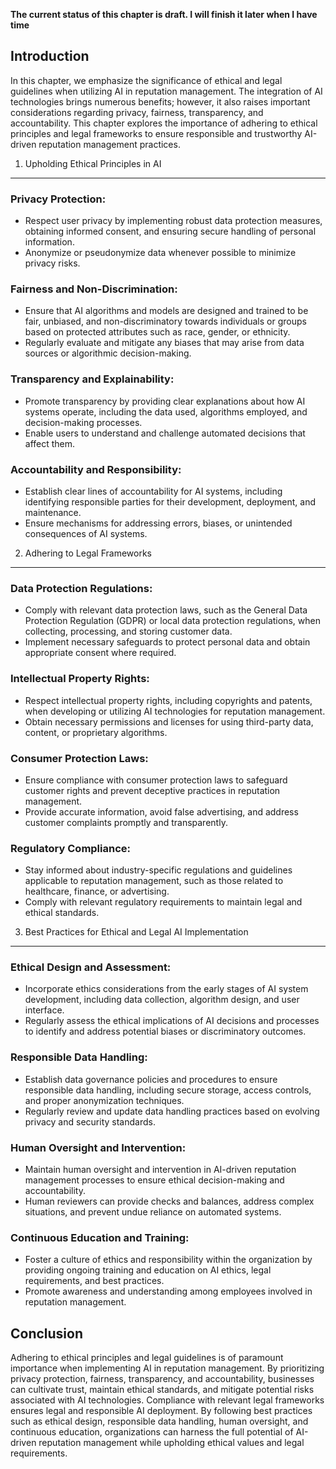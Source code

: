 **The current status of this chapter is draft. I will finish it later when I have time**

Introduction
------------

In this chapter, we emphasize the significance of ethical and legal guidelines when utilizing AI in reputation management. The integration of AI technologies brings numerous benefits; however, it also raises important considerations regarding privacy, fairness, transparency, and accountability. This chapter explores the importance of adhering to ethical principles and legal frameworks to ensure responsible and trustworthy AI-driven reputation management practices.

1. Upholding Ethical Principles in AI
-------------------------------------

### Privacy Protection:

* Respect user privacy by implementing robust data protection measures, obtaining informed consent, and ensuring secure handling of personal information.
* Anonymize or pseudonymize data whenever possible to minimize privacy risks.

### Fairness and Non-Discrimination:

* Ensure that AI algorithms and models are designed and trained to be fair, unbiased, and non-discriminatory towards individuals or groups based on protected attributes such as race, gender, or ethnicity.
* Regularly evaluate and mitigate any biases that may arise from data sources or algorithmic decision-making.

### Transparency and Explainability:

* Promote transparency by providing clear explanations about how AI systems operate, including the data used, algorithms employed, and decision-making processes.
* Enable users to understand and challenge automated decisions that affect them.

### Accountability and Responsibility:

* Establish clear lines of accountability for AI systems, including identifying responsible parties for their development, deployment, and maintenance.
* Ensure mechanisms for addressing errors, biases, or unintended consequences of AI systems.

2. Adhering to Legal Frameworks
-------------------------------

### Data Protection Regulations:

* Comply with relevant data protection laws, such as the General Data Protection Regulation (GDPR) or local data protection regulations, when collecting, processing, and storing customer data.
* Implement necessary safeguards to protect personal data and obtain appropriate consent where required.

### Intellectual Property Rights:

* Respect intellectual property rights, including copyrights and patents, when developing or utilizing AI technologies for reputation management.
* Obtain necessary permissions and licenses for using third-party data, content, or proprietary algorithms.

### Consumer Protection Laws:

* Ensure compliance with consumer protection laws to safeguard customer rights and prevent deceptive practices in reputation management.
* Provide accurate information, avoid false advertising, and address customer complaints promptly and transparently.

### Regulatory Compliance:

* Stay informed about industry-specific regulations and guidelines applicable to reputation management, such as those related to healthcare, finance, or advertising.
* Comply with relevant regulatory requirements to maintain legal and ethical standards.

3. Best Practices for Ethical and Legal AI Implementation
---------------------------------------------------------

### Ethical Design and Assessment:

* Incorporate ethics considerations from the early stages of AI system development, including data collection, algorithm design, and user interface.
* Regularly assess the ethical implications of AI decisions and processes to identify and address potential biases or discriminatory outcomes.

### Responsible Data Handling:

* Establish data governance policies and procedures to ensure responsible data handling, including secure storage, access controls, and proper anonymization techniques.
* Regularly review and update data handling practices based on evolving privacy and security standards.

### Human Oversight and Intervention:

* Maintain human oversight and intervention in AI-driven reputation management processes to ensure ethical decision-making and accountability.
* Human reviewers can provide checks and balances, address complex situations, and prevent undue reliance on automated systems.

### Continuous Education and Training:

* Foster a culture of ethics and responsibility within the organization by providing ongoing training and education on AI ethics, legal requirements, and best practices.
* Promote awareness and understanding among employees involved in reputation management.

Conclusion
----------

Adhering to ethical principles and legal guidelines is of paramount importance when implementing AI in reputation management. By prioritizing privacy protection, fairness, transparency, and accountability, businesses can cultivate trust, maintain ethical standards, and mitigate potential risks associated with AI technologies. Compliance with relevant legal frameworks ensures legal and responsible AI deployment. By following best practices such as ethical design, responsible data handling, human oversight, and continuous education, organizations can harness the full potential of AI-driven reputation management while upholding ethical values and legal requirements.
